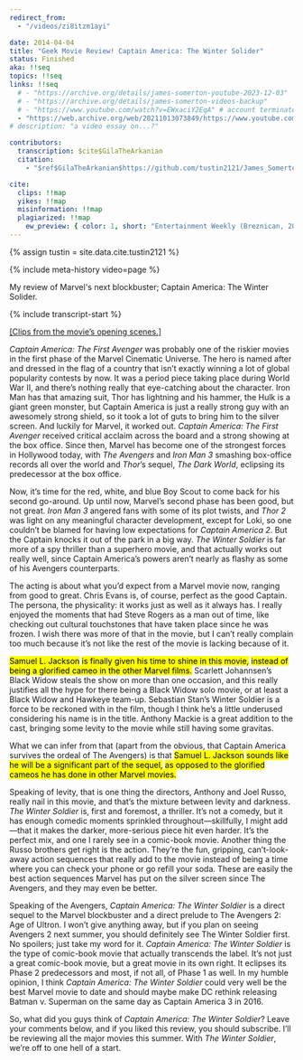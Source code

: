 ```yaml
---
redirect_from:
  - "/videos/zi8itzm1ayi"

date: 2014-04-04
title: "Geek Movie Review! Captain America: The Winter Solider"
status: Finished
aka: !!seq
topics: !!seq
links: !!seq
  # - "https://archive.org/details/james-somerton-youtube-2023-12-03"
  # - "https://archive.org/details/james-somerton-videos-backup"
  # - "https://www.youtube.com/watch?v=EWxaciY2EqA" # account terminated
  - "https://web.archive.org/web/20211013073849/https://www.youtube.com/watch?v=zi8ITzM1aYI"
# description: "a video essay on...?"

contributors:
  transcription: $cite$GilaTheArkanian
  citation: 
    - "$ref$GilaTheArkanian$https://github.com/tustin2121/James_Somerton_Transcripts/issues/137"

cite:
  clips: !!map
  yikes: !!map
  misinformation: !!map
  plagiarized: !!map
    ew_preview: { color: 1, short: "Entertainment Weekly (Breznican, 2012)", full: "Breznican, A. (2012, Apr 5). <em>'Captain America' sequel announced</em> [News article]. Entertainment Weekly. Retrieved Apr 18, 2024, from", url: "https://ew.com/article/2012/04/05/marvel-announces-captain-america-sequel-set-for-april-2014/" }
---
```

{% assign tustin = site.data.cite.tustin2121 %}

<compare>
{% include meta-history video=page %}
<credits class="desc">

My review of Marvel's next blockbuster; Captain America: The Winter Solider.

</credits>
</compare>

{% include transcript-start %}

<compare>
<james {% include timecode %}>

<u>[Clips from the movie’s opening scenes.]</u>

*Captain America: The First Avenger* was probably one of the riskier movies in the first phase of the Marvel Cinematic Universe. The hero is named after and dressed in the flag of a country that isn’t exactly winning a lot of global popularity contests by now. It was a period piece taking place during World War II, and there’s nothing really that eye-catching about the character. Iron Man has that amazing suit, Thor has lightning and his hammer, the Hulk is a giant green monster, but Captain America is just a really strong guy with an awesomely strong shield, so it took a lot of guts to bring him to the silver screen. And luckily for Marvel, it worked out. *Captain America: The First Avenger* received critical acclaim across the board and a strong showing at the box office. Since then, Marvel has become one of the strongest forces in Hollywood today, with *The Avengers* and *Iron Man 3* smashing box-office records all over the world and *Thor*’s sequel, *The Dark World*, eclipsing its predecessor at the box office.

</james>
<from></from>
<james {% include timecode %}>

Now, it’s time for the red, white, and blue Boy Scout to come back for his second go-around. Up until now, Marvel’s second phase has been good, but not great. *Iron Man 3* angered fans with some of its plot twists, and *Thor 2* was light on any meaningful character development, except for Loki, so one couldn’t be blamed for having low expectations for *Captain America 2*. But the Captain knocks it out of the park in a big way. *The Winter Soldier* is far more of a spy thriller than a superhero movie, and that actually works out really well, since Captain America’s powers aren’t nearly as flashy as some of his Avengers counterparts.

</james>
<from></from>
<james {% include timecode %}>

The acting is about what you’d expect from a Marvel movie now, ranging from good to great. Chris Evans is, of course, perfect as the good Captain. The persona, the physicality: it works just as well as it always has. I really enjoyed the moments that had Steve Rogers as a man out of time, like checking out cultural touchstones that have taken place since he was frozen. I wish there was more of that in the movie, but I can’t really complain too much because it’s not like the rest of the movie is lacking because of it. 

<mark>Samuel L. Jackson</mark> <mark x>is finally given his time to shine in this movie,</mark> <mark>instead of being a glorified cameo in the other Marvel films.</mark> Scarlett Johannsen’s Black Widow steals the show on more than one occasion, and this really justifies all the hype for there being a Black Widow solo movie, or at least a Black Widow and Hawkeye team-up. Sebastian Stan’s Winter Soldier is a force to be reckoned with in the film, though I think he’s a little underused considering his name is in the title. Anthony Mackie is a great addition to the cast, bringing some levity to the movie while still having some gravitas.

</james>
<from {% include citation for=page.cite.plagiarized.ew_preview at="¶ 5" %}>

What we can infer from that (apart from the obvious, that Captain America survives the ordeal of The Avengers) is that <mark>Samuel L. Jackson</mark> <mark x>sounds like he will be a significant part of the sequel,</mark> <mark>as opposed to the glorified cameos he has done in other Marvel movies.</mark>

</from>
<james {% include timecode %}>

Speaking of levity, that is one thing the directors, Anthony and Joel Russo, really nail in this movie, and that’s the mixture between levity and darkness. *The Winter Soldier* is, first and foremost, a thriller. It’s not a comedy, but it has enough comedic moments sprinkled throughout—skillfully, I might add—that it makes the darker, more-serious piece hit even harder. It’s the perfect mix, and one I rarely see in a comic-book movie. Another thing the Russo brothers get right is the action. They’re the fun, gripping, can’t-look-away action sequences that really add to the movie instead of being a time where you can check your phone or go refill your soda. These are easily the best action sequences Marvel has put on the silver screen since The Avengers, and they may even be better.

</james>
<from></from>
<james {% include timecode %}>

Speaking of the Avengers, *Captain America: The Winter Soldier* is a direct sequel to the Marvel blockbuster and a direct prelude to The Avengers 2: Age of Ultron. I won’t give anything away, but if you plan on seeing Avengers 2 next summer, you should definitely see The Winter Soldier first. No spoilers; just take my word for it. *Captain America: The Winter Soldier* is the type of comic-book movie that actually transcends the label. It’s not just a great comic-book movie, but a great movie in its own right. It eclipses its Phase 2 predecessors and most, if not all, of Phase 1 as well. In my humble opinion, I think *Captain America: The Winter Soldier* could very well be the best Marvel movie to date and should maybe make DC rethink releasing Batman v. Superman on the same day as Captain America 3 in 2016.

</james>
<from></from>
<james {% include timecode %}>

So, what did you guys think of *Captain America: The Winter Soldier*? Leave your comments below, and if you liked this review, you should subscribe. I’ll be reviewing all the major movies this summer. With *The Winter Soldier*, we’re off to one hell of a start. 

</james>
<from></from>
</compare>


